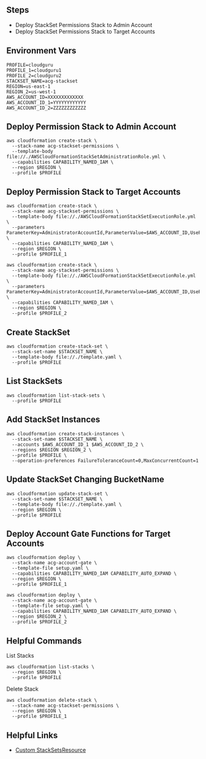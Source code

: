 
## Steps
- Deploy StackSet Permissions Stack to Admin Account 
- Deploy StackSet Permissions Stack to Target Accounts

## Environment Vars
```shell
PROFILE=cloudguru
PROFILE_1=cloudguru1
PROFILE_2=cloudguru2
STACKSET_NAME=acg-stackset
REGION=us-east-1
REGION_2=us-west-1
AWS_ACCOUNT_ID=XXXXXXXXXXXXX
AWS_ACCOUNT_ID_1=YYYYYYYYYYYY
AWS_ACCOUNT_ID_2=ZZZZZZZZZZZZ
```

## Deploy Permission Stack to Admin Account
```shell
aws cloudformation create-stack \
  --stack-name acg-stackset-permissions \
  --template-body file://./AWSCloudFormationStackSetAdministrationRole.yml \
  --capabilities CAPABILITY_NAMED_IAM \
  --region $REGION \
  --profile $PROFILE
```

## Deploy Permission Stack to Target Accounts
```shell
aws cloudformation create-stack \
  --stack-name acg-stackset-permissions \
  --template-body file://./AWSCloudFormationStackSetExecutionRole.yml \
  --parameters ParameterKey=AdministratorAccountId,ParameterValue=$AWS_ACCOUNT_ID,UsePreviousValue=true,ResolvedValue=string \
  --capabilities CAPABILITY_NAMED_IAM \
  --region $REGION \
  --profile $PROFILE_1

aws cloudformation create-stack \
  --stack-name acg-stackset-permissions \
  --template-body file://./AWSCloudFormationStackSetExecutionRole.yml \
  --parameters ParameterKey=AdministratorAccountId,ParameterValue=$AWS_ACCOUNT_ID,UsePreviousValue=true,ResolvedValue=string \
  --capabilities CAPABILITY_NAMED_IAM \
  --region $REGION \
  --profile $PROFILE_2
```

## Create StackSet
```shell
aws cloudformation create-stack-set \
  --stack-set-name $STACKSET_NAME \
  --template-body file://./template.yaml \
  --profile $PROFILE
```

## List StackSets
```shell
aws cloudformation list-stack-sets \
  --profile $PROFILE
```

## Add StackSet Instances
```shell
aws cloudformation create-stack-instances \
  --stack-set-name $STACKSET_NAME \
  --accounts $AWS_ACCOUNT_ID_1 $AWS_ACCOUNT_ID_2 \
  --regions $REGION $REGION_2 \
  --profile $PROFILE \
  --operation-preferences FailureToleranceCount=0,MaxConcurrentCount=1
```

## Update StackSet Changing BucketName
```shell
aws cloudformation update-stack-set \
  --stack-set-name $STACKSET_NAME \
  --template-body file://./template.yaml \
  --region $REGION \
  --profile $PROFILE
```

## Deploy Account Gate Functions for Target Accounts
```shell
aws cloudformation deploy \
  --stack-name acg-account-gate \
  --template-file setup.yaml \
  --capabilities CAPABILITY_NAMED_IAM CAPABILITY_AUTO_EXPAND \
  --region $REGION \
  --profile $PROFILE_1

aws cloudformation deploy \
  --stack-name acg-account-gate \
  --template-file setup.yaml \
  --capabilities CAPABILITY_NAMED_IAM CAPABILITY_AUTO_EXPAND \
  --region $REGION_2 \
  --profile $PROFILE_2
```

## Helpful Commands

List Stacks
```shell
aws cloudformation list-stacks \
  --region $REGION \
  --profile $PROFILE
```

Delete Stack
```shell
aws cloudformation delete-stack \
  --stack-name acg-stackset-permissions \
  --region $REGION \
  --profile $PROFILE_1
```

## Helpful Links

- [Custom StackSetsResource](https://github.com/awslabs/aws-cloudformation-templates/blob/master/aws/solutions/StackSetsResource/Templates/stack-set-template.yaml)
